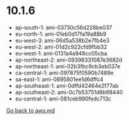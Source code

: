 
 # 10.1.6
- ap-south-1: ami-03730c56d228be037
- eu-north-1: ami-01eb0d17fa19a88b9
- eu-west-3: ami-06d5a538b2e7fb4e3
- eu-west-2: ami-01d2c922cfd9fbb32
- eu-west-1: ami-0131a4a948cc05cba
- ap-northeast-2: ami-09398331087e3682d
- ap-northeast-1: ami-02b3fbc9cb3eb037e
- ca-central-1: ami-097875f0590b7489e
- sa-east-1: ami-0895801ee1d6dffc4
- ap-southeast-1: ami-0dffd42464e2f77ab
- ap-southeast-2: ami-0c7b53751d8b98440
- eu-central-1: ami-081ceb990fedc713c

[Go back to aws.md](../../aws.md) 
